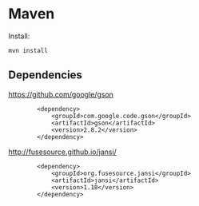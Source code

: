 # Maven
Install:
```
mvn install
```

## Dependencies

https://github.com/google/gson
```
        <dependency>
            <groupId>com.google.code.gson</groupId>
            <artifactId>gson</artifactId>
            <version>2.8.2</version>
        </dependency>
```

http://fusesource.github.io/jansi/
```
        <dependency>
            <groupId>org.fusesource.jansi</groupId>
            <artifactId>jansi</artifactId>
            <version>1.18</version>
        </dependency>
```